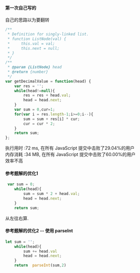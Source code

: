 #### 第一次自己写的
自己的思路以为要翻转
```javascript
/**
 * Definition for singly-linked list.
 * function ListNode(val) {
 *     this.val = val;
 *     this.next = null;
 * }
 */
/**
 * @param {ListNode} head
 * @return {number}
 */
var getDecimalValue = function(head) {
    var res = '';
    while(head!=null){
        res = res + head.val;
        head = head.next;
    }
    var sum = 0,cur=1;
    for(var i = res.length-1;i>=0;i--){
        sum = sum + res[i] * cur;
        cur = cur * 2;
    }
    return sum;
};
```
执行用时 :72 ms, 在所有 JavaScript 提交中击败了29.04%的用户<br/>
内存消耗 :34 MB, 在所有 JavaScript 提交中击败了60.00%的用户<br/>
效率不高<br/>
#### 参考题解的优化1
```javascript
 var sum = 0;
    while(head){
        sum = sum * 2 + head.val;
        head = head.next;
    }
    return sum;
```
从左往右算.
#### 参考题解的优化2 -- 使用 parseInt
```javascript
let sum = '';
    while(head){
        sum += head.val
        head = head.next;
    }
    return  parseInt(sum,2)
```
